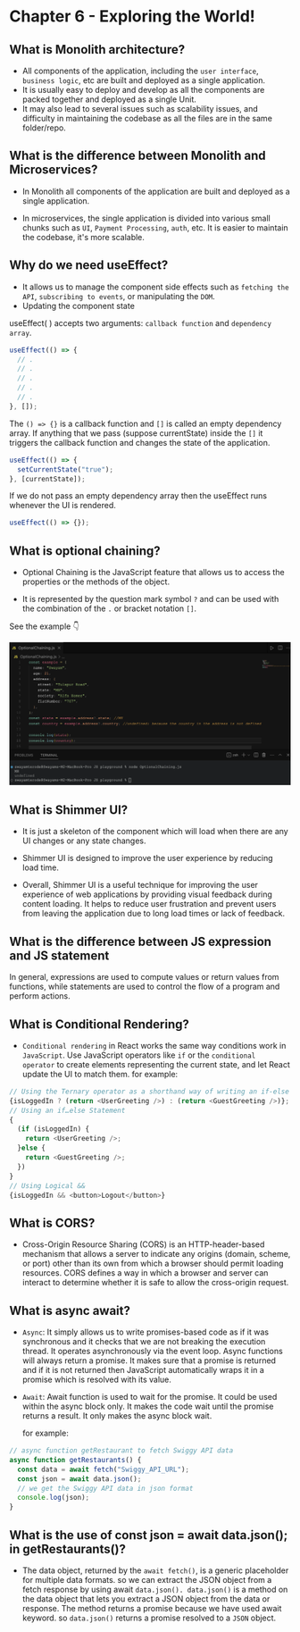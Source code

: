 # Chapter 6 - Exploring the World!

## What is Monolith architecture?

- All components of the application, including the `user interface`, `business logic`, etc are built and deployed as a single application.
- It is usually easy to deploy and develop as all the components are packed together and deployed as a single Unit.
- It may also lead to several issues such as scalability issues, and difficulty in maintaining the codebase as all the files are in the same folder/repo.

## What is the difference between Monolith and Microservices?

- In Monolith all components of the application are built and deployed as a single application.

- In microservices, the single application is divided into various small chunks such as `UI`, `Payment Processing`, `auth`, etc. It is easier to maintain the codebase, it's more scalable.

## Why do we need useEffect?

- It allows us to manage the component side effects such as `fetching the API`, `subscribing to events`, or manipulating the `DOM`.
- Updating the component state

useEffect( ) accepts two arguments: `callback function` and `dependency array`.

```js
useEffect(() => {
  // .
  // .
  // .
  // .
  // .
}, []);
```

The `() => {}` is a callback function and `[]` is called an empty dependency array. If anything that we pass (suppose currentState) inside the `[]` it triggers the callback function and changes the state of the application.

```jsx
useEffect(() => {
  setCurrentState("true");
}, [currentState]);
```

If we do not pass an empty dependency array then the useEffect runs whenever the UI is rendered.

```jsx
useEffect(() => {});
```

## What is optional chaining?

- Optional Chaining is the JavaScript feature that allows us to access the properties or the methods of the object.

- It is represented by the question mark symbol `?` and can be used with the combination of the `.` or bracket notation `[]`.

See the example 👇

![OptionalChaining](../Assignment/img/optionalChaining.png)

## What is Shimmer UI?

- It is just a skeleton of the component which will load when there are any UI changes or any state changes.

- Shimmer UI is designed to improve the user experience by reducing load time.

- Overall, Shimmer UI is a useful technique for improving the user experience of web applications by providing visual feedback during content loading. It helps to reduce user frustration and prevent users from leaving the application due to long load times or lack of feedback.

## What is the difference between JS expression and JS statement

In general, expressions are used to compute values or return values from functions, while statements are used to control the flow of a program and perform actions.

## What is Conditional Rendering?

- `Conditional rendering` in React works the same way conditions work in `JavaScript`. Use JavaScript operators like `if` or the `conditional operator` to create elements representing the current state, and let React update the UI to match them. for example:

```js
// Using the Ternary operator as a shorthand way of writing an if-else statement
{isLoggedIn ? (return <UserGreeting />) : (return <GuestGreeting />)};
// Using an if…else Statement
{
  (if (isLoggedIn) {
    return <UserGreeting />;
  }else {
    return <GuestGreeting />;
  })
}
// Using Logical &&
{isLoggedIn && <button>Logout</button>}
```

## What is CORS?

- Cross-Origin Resource Sharing (CORS) is an HTTP-header-based mechanism that allows a server to indicate any origins (domain, scheme, or port) other than its own from which a browser should permit loading resources. CORS defines a way in which a browser and server can interact to determine whether it is safe to allow the cross-origin request.

## What is async await?

- `Async`: It simply allows us to write promises-based code as if it was synchronous and it checks that we are not breaking the execution thread. It operates asynchronously via the event loop. Async functions will always return a promise. It makes sure that a promise is returned and if it is not returned then JavaScript automatically wraps it in a promise which is resolved with its value.
- `Await`: Await function is used to wait for the promise. It could be used within the async block only. It makes the code wait until the promise returns a result. It only makes the async block wait.

  for example:

```jsx
// async function getRestaurant to fetch Swiggy API data
async function getRestaurants() {
  const data = await fetch("Swiggy_API_URL");
  const json = await data.json();
  // we get the Swiggy API data in json format
  console.log(json);
}
```

## What is the use of const json = await data.json(); in getRestaurants()?

- The data object, returned by the `await fetch()`, is a generic placeholder for multiple data formats. so we can extract the JSON object from a fetch response by using await `data.json(). data.json()` is a method on the data object that lets you extract a JSON object from the data or response. The method returns a promise because we have used await keyword. so `data.json()` returns a promise resolved to a `JSON` object.
